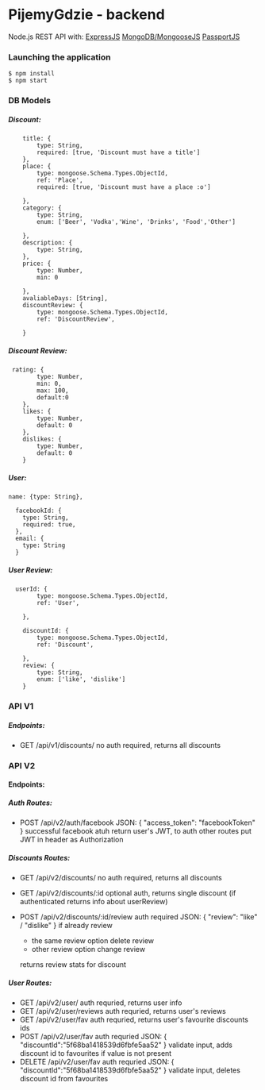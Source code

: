 # PijemyGdzie - backend
Node.js REST API with: 
[ExpressJS](https://expressjs.com/)
[MongoDB/MongooseJS](https://mongoosejs.com/) 
[PassportJS](http://www.passportjs.org/)


### Launching the application
```
$ npm install
$ npm start
```
### DB Models
##### Discount:
```
	title: {
        type: String,
        required: [true, 'Discount must have a title']
    },
    place: {
        type: mongoose.Schema.Types.ObjectId,
        ref: 'Place',
        required: [true, 'Discount must have a place :o']

    },
    category: {
        type: String,
        enum: ['Beer', 'Vodka','Wine', 'Drinks', 'Food','Other']
        
    },
    description: {
        type: String,
    },
    price: {
        type: Number,
        min: 0
        
    },
    avaliableDays: [String],
    discountReview: {
        type: mongoose.Schema.Types.ObjectId,
        ref: 'DiscountReview',

    }
```
##### Discount Review:
```
 rating: {
        type: Number,
        min: 0,
        max: 100,
        default:0
    },
    likes: {
        type: Number,
        default: 0
    },
    dislikes: {
        type: Number,
        default: 0
    }
```
##### User:
```
name: {type: String}, 

  facebookId: {
    type: String, 
    required: true, 
  },
  email: {
    type: String
  }
```
##### User Review:
```
  userId: {
        type: mongoose.Schema.Types.ObjectId,
        ref: 'User',

    },

    discountId: {
        type: mongoose.Schema.Types.ObjectId,
        ref: 'Discount',

    },
    review: {
        type: String,
        enum: ['like', 'dislike']
    }
```
### API V1
##### Endpoints:
 - GET /api/v1/discounts/ 
 no auth required, returns all discounts

### API V2
#### Endpoints:
##### Auth Routes:
 - POST /api/v2/auth/facebook
 JSON: {
     "access_token": "facebookToken"
    }
successful facebook atuh return user's JWT, to auth other routes put JWT in header as Authorization
##### Discounts Routes:
 - GET /api/v2/discounts/
 no auth required, returns all discounts
 - GET /api/v2/discounts/:id
 optional auth, returns single discount (if authenticated returns info about userReview)
- POST /api/v2/discounts/:id/review
auth required
JSON: 
{
"review": "like" / "dislike" 
   }
if already review 
    - the same review option delete review
    - other review option change review

    returns review stats for discount
##### User Routes:
- GET /api/v2/user/
auth requried, returns user info
- GET /api/v2/user/reviews
auth requried, returns user's reviews
- GET /api/v2/user/fav
auth requried, returns user's favourite discounts ids
- POST /api/v2/user/fav
auth requried
JSON: 
{
"discountId":"5f68ba1418539d6fbfe5aa52"
   }
validate input, adds discount id to favourites if value is not present
- DELETE /api/v2/user/fav
auth requried
JSON: 
{
"discountId":"5f68ba1418539d6fbfe5aa52"
   }
validate input, deletes discount id from favourites


    
  

